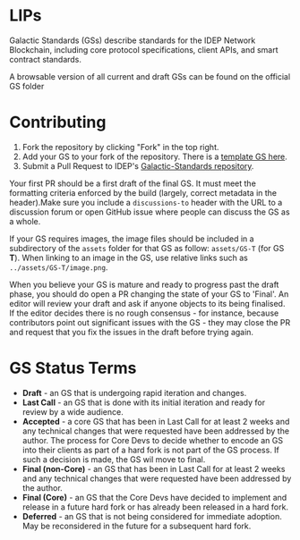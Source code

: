 # LIPs

Galactic Standards (GSs) describe standards for the IDEP Network Blockchain, including core protocol specifications, client APIs, and smart contract standards.

A browsable version of all current and draft GSs can be found on the official GS folder

# Contributing

 1. Fork the repository by clicking "Fork" in the top right.
 2. Add your GS to your fork of the repository. There is a [template GS here](GS-T.md).
 3. Submit a Pull Request to IDEP's [Galactic-Standards repository](https://github.com/IDEP-network/Galactic-Standards).

Your first PR should be a first draft of the final GS. It must meet the formatting criteria enforced by the build (largely, correct metadata in the header).Make sure you include a `discussions-to` header with the URL to a discussion forum or open GitHub issue where people can discuss the GS as a whole.

If your GS requires images, the image files should be included in a subdirectory of the `assets` folder for that GS as follow: `assets/GS-T` (for GS **T**). When linking to an image in the GS, use relative links such as `../assets/GS-T/image.png`.

When you believe your GS is mature and ready to progress past the draft phase, you should do open a PR changing the state of your GS to 'Final'. An editor will review your draft and ask if anyone objects to its being finalised. If the editor decides there is no rough consensus - for instance, because contributors point out significant issues with the GS - they may close the PR and request that you fix the issues in the draft before trying again.

# GS Status Terms

* **Draft** - an GS that is undergoing rapid iteration and changes.
* **Last Call** - an GS that is done with its initial iteration and ready for review by a wide audience.
* **Accepted** - a core GS that has been in Last Call for at least 2 weeks and any technical changes that were requested have been addressed by the author. The process for Core Devs to decide whether to encode an GS into their clients as part of a hard fork is not part of the GS process. If such a decision is made, the GS wil move to final.
* **Final (non-Core)** - an GS that has been in Last Call for at least 2 weeks and any technical changes that were requested have been addressed by the author.
* **Final (Core)** - an GS that the Core Devs have decided to implement and release in a future hard fork or has already been released in a hard fork. 
* **Deferred** - an GS that is not being considered for immediate adoption. May be reconsidered in the future for a subsequent hard fork.
